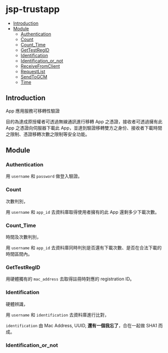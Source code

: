 # jsp-trustapp

* [Introduction](#introduction)
* [Module](#Module)
	* [Authentication](#Authentication)
	* [Count](#Count)
	* [Count_Time](#Count_Time)
	* [GetTestRegID](#GetTestRegID)
	* [Identification](#Identification)
	* [Identification_or_not](#Identification_or_not)
	* [ReceiveFromClient](#ReceiveFromClient)
	* [RequestList](#RequestList)
	* [SendToGCM](#SendToGCM)
	* [Time](#Time)

<h2 id = "introduction">Introduction</h2>

App 應用服務可移轉性驗證

目的為達成原授權者可透過無線通訊進行移轉 App 之憑證，接收者可透過擁有此 App 之憑證向伺服器下載此 App，並達到驗證移轉雙方之身份、接收者下載時間之限制、憑證移轉次數之限制等安全功能。

<h2 id = "Module">Module</h2>

<h3 id = "Authentication">Authentication</h3>

用 `username` 和 `password` 做登入驗證。

<h3 id = "Count">Count</h3>

次數判別，

用 `username` 和 `app_id` 去資料庫取得使用者擁有的此 App 還剩多少下載次數。

<h3 id = "Count_Time">Count_Time</h3>

時間及次數判別，

用 `username` 和 `app_id` 去資料庫同時判別是否還有下載次數、是否在合法下載的時間區間內。

<h3 id = "GetTestRegID">GetTestRegID</h3>

用硬體獨有的 `mac_address` 去取得註冊時對應的 registration ID。

<h3 id = "Identification">Identification</h3>

硬體辨識，

用 `username` 和 `identification` 去資料庫進行比對，

`identification` 由 Mac Address, UUID, **還有一個我忘了**，合在一起做 SHA1 而成。

<h3 id = "Identification_or_not">Identification_or_not</h3>

